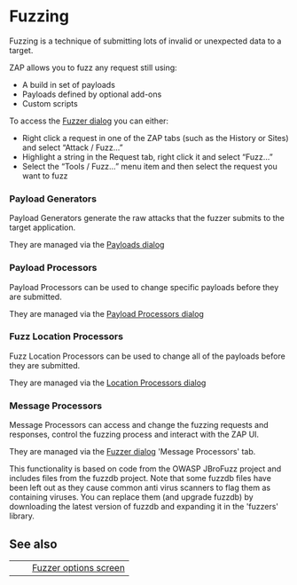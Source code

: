 # Fuzzing #

Fuzzing is a technique of submitting lots of invalid or unexpected data to a target.

ZAP allows you to fuzz any request still using:

 *  A build in set of payloads
 *  Payloads defined by optional add-ons
 *  Custom scripts

To access the [Fuzzer dialog][] you can either:

 *  Right click a request in one of the ZAP tabs (such as the History or Sites) and select “Attack / Fuzz…”
 *  Highlight a string in the Request tab, right click it and select “Fuzz…”
 *  Select the “Tools / Fuzz…” menu item and then select the request you want to fuzz

### Payload Generators ###

Payload Generators generate the raw attacks that the fuzzer submits to the target application.

They are managed via the [Payloads dialog][]

### Payload Processors ###

Payload Processors can be used to change specific payloads before they are submitted.

They are managed via the [Payload Processors dialog][]

### Fuzz Location Processors ###

Fuzz Location Processors can be used to change all of the payloads before they are submitted.

They are managed via the [Location Processors dialog][]

### Message Processors ###

Message Processors can access and change the fuzzing requests and responses, control the fuzzing process and interact with the ZAP UI.

They are managed via the [Fuzzer dialog][] 'Message Processors' tab.

This functionality is based on code from the OWASP JBroFuzz project and includes files from the fuzzdb project.
Note that some fuzzdb files have been left out as they cause common anti virus scanners to flag them as containing viruses.
You can replace them (and upgrade fuzzdb) by downloading the latest version of fuzzdb and expanding it in the 'fuzzers' library.

## See also ##

<table> 
 <tbody>
  <tr>
   <td>&nbsp;&nbsp;&nbsp;&nbsp;</td>
   <td><a href="HelpAddonsFuzzOptions" rel="nofollow">Fuzzer options screen</a></td>
  </tr> 
 </tbody>
</table>


[Fuzzer dialog]: HelpAddonsFuzzDialogue
[Payloads dialog]: HelpAddonsFuzzPayloads
[Payload Processors dialog]: HelpAddonsFuzzProcessors
[Location Processors dialog]: HelpAddonsFuzzLocations